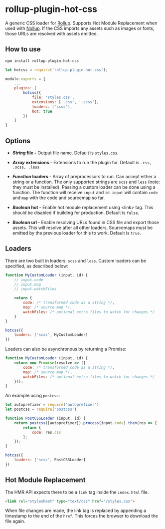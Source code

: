 # rollup-plugin-hot-css

A generic CSS loader for [Rollup](https://rollupjs.org). Supports Hot Module Replacement when used with [Nollup](https://github.com/PepsRyuu/nollup). If the CSS imports any assets such as images or fonts, those URLs are resolved with assets emitted. 

## How to use

```sh
npm install rollup-plugin-hot-css
```

```js
let hotcss = require('rollup-plugin-hot-css');

module.exports = {
    ...
    plugins: [
        hotcss({
            file: 'styles.css',
            extensions: ['.css', '.scss'],
            loaders: ['scss'],
            hot: true
        })
    ]
}
```

## Options

* ***String* file -** Output file name. Default is ```styles.css```.

* ***Array<String>* extensions -** Extensions to run the plugin for. Default is ```.css, .scss, .less```

* ***Function* loaders -** Array of preprocessors to run. Can accept either a string or a function. The only supported strings are ```scss``` and ```less``` (note: they must be installed). Passing a custom loader can be done using a function. The function will receive ```input``` and ```id```. ```input``` will contain ```code``` and ```map``` with the code and sourcemap so far. 

* ***Boolean* hot -** Enable hot module replacement using &lt;link&gt; tag. This should be disabled if building for production. Default is ```false```.

* ***Boolean* url -** Enable resolving URLs found in CSS file and export those assets. This will resolve after all other loaders. Sourcemaps must be emitted by the previous loader for this to work. Default is ```true```.

## Loaders

There are two built in loaders: ```scss``` and ```less```. Custom loaders can be specified, as described below:

```js
function MyCustomLoader (input, id) {
    // input.code
    // input.map
    // input.watchFiles

    return {
        code: /* transformed code as a string */,
        map: /* source map */,
        watchFiles: /* optional extra files to watch for changes */
    }
}

hotcss({
    loaders: ['scss', MyCustomLoader]
})
```

Loaders can also be asynchronous by returning a Promise:

```js
function MyCustomLoader (input, id) {
    return new Promise(resolve => ({
        code: /* transformed code as a string */,
        map: /* source map */,
        watchFiles: /* optional extra files to watch for changes */
    }));
}
```

An example using ```postcss```:

```js
let autoprefixer = require('autoprefixer')
let postcss = require('postcss')

function PostCSSLoader (input, id) {
    return postcss([autoprefixer]).process(input.code).then(res => {
        return {
            code: res.css
        };
    });
}

hotcss({
    loaders: ['scss', PostCSSLoader]
})
```

## Hot Module Replacement

The HMR API expects there to be a ```link``` tag inside the ```index.html``` file.

```html
<link rel="stylesheet" type="text/css" href="/styles.css">
```

When file changes are made, the link tag is replaced by appending a timestamp to the end of the ```href```. This forces the browser to download the file again.

